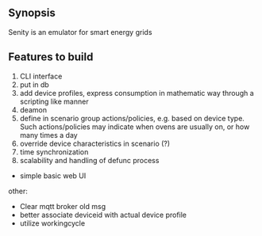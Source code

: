 ## Synopsis

Senity is an emulator for smart energy grids 


## Features to build
1. CLI interface
2. put in db
3. add device profiles, express consumption in mathematic way through a scripting like manner
5. deamon
6. define in scenario group actions/policies, e.g. based on device type. Such actions/policies may indicate when ovens are usually on, or how many times a day
7. override device characteristics in scenario (?)
8. time synchronization
9. scalability and handling of defunc process
- simple basic web UI

other:
- Clear mqtt broker old msg
- better associate deviceid with actual device profile
- utilize workingcycle
